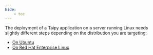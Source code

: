 ```yaml
---
hide:
    - toc
---
```

The deployment of a Taipy application on a server running Linux needs slightly different
steps depending on the distribution you are targeting:

- [On Ubuntu](ubuntu.md)
- [On Red Hat Enterprise Linux](redhat.md)
